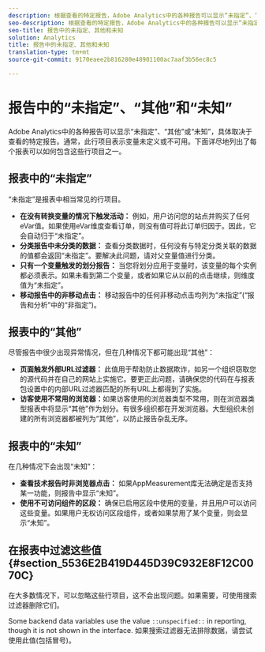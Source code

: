 ```yaml
---
description: 根据查看的特定报告，Adobe Analytics中的各种报告可以显示“未指定”、“其他”或“未知”。通常，此行项目表示变量未定义或不可用。
seo-description: 根据查看的特定报告，Adobe Analytics中的各种报告可以显示“未指定”、“其他”或“未知”。通常，此行项目表示变量未定义或不可用。
seo-title: 报告中的未指定、其他和未知
solution: Analytics
title: 报告中的未指定、其他和未知
translation-type: tm+mt
source-git-commit: 9170eaee2b816280e48901100ac7aaf3b56ec8c5

---
```



# 报告中的“未指定”、“其他”和“未知”

Adobe Analytics中的各种报告可以显示“未指定”、“其他”或“未知”，具体取决于查看的特定报告。通常，此行项目表示变量未定义或不可用。下面详尽地列出了每个报表可以如何包含这些行项目之一。

## 报表中的“未指定”

“未指定”是报表中相当常见的行项目。

* **在没有转换变量的情况下触发活动：** 例如，用户访问您的站点并购买了任何eVar值。如果使用eVar维度查看订单，则没有值可将此订单归因于。因此，它会自动归于“未指定”。
* **分类报告中未分类的数据：** 查看分类数据时，任何没有与特定分类关联的数据的值都会返回“未指定”。要解决此问题，请对父变量值进行分类。
* **只有一个变量触发的划分报告：** 当您将划分应用于变量时，该变量的每个实例都必须表示。如果未看到第二个变量，或者如果它从以前的点击继续，则维度值为“未指定”。
* **移动报告中的非移动点击：** 移动报告中的任何非移动点击均列为“未指定”(“报告和分析”中的“非指定”)。

## 报表中的“其他”

尽管报告中很少出现异常情况，但在几种情况下都可能出现“其他”：

* **页面触发外部URL过滤器：** 此值用于帮助防止数据欺诈，如另一个组织窃取您的源代码并在自己的网站上实施它。要更正此问题，请确保您的代码在与报表包设置中的内部URL过滤器匹配的所有URL上都得到了实施。
* **访客使用不常用的浏览器：**&#x200B;如果访客使用的浏览器类型不常用，则在浏览器类型报表中将显示“其他”作为划分。有很多组织都在开发浏览器。大型组织未创建的所有浏览器都被列为“其他”，以防止报告杂乱无序。

## 报表中的“未知”

在几种情况下会出现“未知”：

* **查看技术报告时非浏览器点击：** 如果AppMeasurement库无法确定是否支持某一功能，则报告中显示“未知”。
* **使用不可访问组件的区段：** 确保已启用区段中使用的变量，并且用户可以访问这些变量。如果用户无权访问区段组件，或者如果禁用了某个变量，则会显示“未知”。

## 在报表中过滤这些值 {#section_5536E2B419D445D39C932E8F12C0070C}

在大多数情况下，可以忽略这些行项目，这不会出现问题。如果需要，可使用搜索过滤器删除它们。

Some backend data variables use the value `::unspecified::` in reporting, though it is not shown in the interface. 如果搜索过滤器无法排除数据，请尝试使用此值(包括冒号)。
